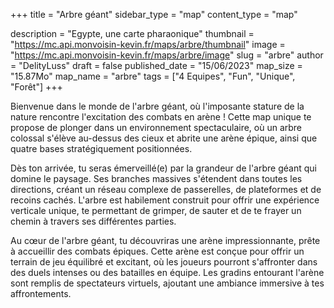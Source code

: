 +++
title = "Arbre géant"
sidebar_type = "map"
content_type = "map"

description = "Egypte, une carte pharaonique"
thumbnail = "https://mc.api.monvoisin-kevin.fr/maps/arbre/thumbnail"
image = "https://mc.api.monvoisin-kevin.fr/maps/arbre/image"
slug = "arbre"
author = "DelityLuss"
draft = false
published_date = "15/06/2023"
map_size = "15.87Mo"
map_name = "arbre"
tags = ["4 Equipes", "Fun", "Unique", "Forêt"]
+++


Bienvenue dans le monde de l'arbre géant, où l'imposante stature de la nature rencontre l'excitation des combats en arène ! Cette map unique te propose de plonger dans un environnement spectaculaire, où un arbre colossal s'élève au-dessus des cieux et abrite une arène épique, ainsi que quatre bases stratégiquement positionnées.

Dès ton arrivée, tu seras émerveillé(e) par la grandeur de l'arbre géant qui domine le paysage. Ses branches massives s'étendent dans toutes les directions, créant un réseau complexe de passerelles, de plateformes et de recoins cachés. L'arbre est habilement construit pour offrir une expérience verticale unique, te permettant de grimper, de sauter et de te frayer un chemin à travers ses différentes parties.

Au cœur de l'arbre géant, tu découvriras une arène impressionnante, prête à accueillir des combats épiques. Cette arène est conçue pour offrir un terrain de jeu équilibré et excitant, où les joueurs pourront s'affronter dans des duels intenses ou des batailles en équipe. Les gradins entourant l'arène sont remplis de spectateurs virtuels, ajoutant une ambiance immersive à tes affrontements.